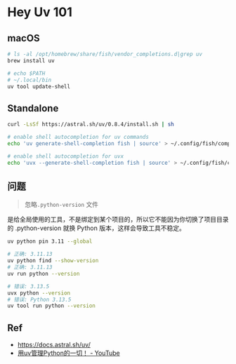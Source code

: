 

# Hey Uv 101


## macOS

```bash
# ls -al /opt/homebrew/share/fish/vendor_completions.d|grep uv
brew install uv

# echo $PATH
# ~/.local/bin
uv tool update-shell
```



## Standalone

```bash
curl -LsSf https://astral.sh/uv/0.8.4/install.sh | sh

# enable shell autocompletion for uv commands
echo 'uv generate-shell-completion fish | source' > ~/.config/fish/completions/uv.fish

# enable shell autocompletion for uvx
echo 'uvx --generate-shell-completion fish | source' > ~/.config/fish/completions/uvx.fish
```



## 问题

> 忽略`.python-version` 文件

是给全局使用的工具，不是绑定到某个项目的，所以它不能因为你切换了项目目录的 .python-version 就换 Python 版本，这样会导致工具不稳定。

```bash
uv python pin 3.11 --global

# 正确: 3.11.13
uv python find --show-version
# 正确: 3.11.13
uv run python --version

# 错误: 3.13.5
uvx python --version
# 错误: Python 3.13.5
uv tool run python --version
```



## Ref

* <https://docs.astral.sh/uv/>
* [用uv管理Python的一切！ - YouTube](https://www.youtube.com/watch?v=aVXs8lb7i9U)